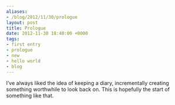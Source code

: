 ```yaml
---
aliases:
- /blog/2012/11/30/prologue
layout: post
title: Prologue
date: 2012-11-30 18:40:00 +0000
tags:
- first entry
- prologue
- new
- hello world
- blog
---
```

I’ve always liked the idea of keeping a diary, incrementally creating something worthwhile to look back on. This is hopefully the start of something like that.